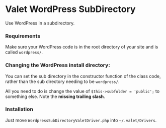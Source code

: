 # Valet WordPress SubDirectory

Use WordPress in a subdirectory.

### Requirements

Make sure your WordPress code is in the root directory of your site and is called `wordpress/`.

### Changing the WordPress install directory:

You can set the sub directory in the constructor function of the class code, rather than the sub directory needing to be `wordpress/`.

All you need to do is change the value of `$this->subfolder = 'public';` to something else. Note the **missing trailing slash**.

### Installation

Just move `WordpressSubDirectoryValetDriver.php` into `~/.valet/Drivers`.
